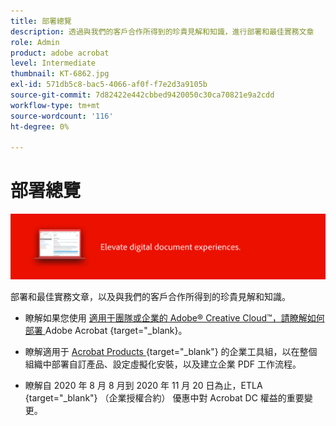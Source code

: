 ```yaml
---
title: 部署總覽
description: 透過與我們的客戶合作所得到的珍貴見解和知識，進行部署和最佳實務文章
role: Admin
product: adobe acrobat
level: Intermediate
thumbnail: KT-6862.jpg
exl-id: 571db5c8-bac5-4066-af0f-f7e2d3a9105b
source-git-commit: 7d82422e442cbbed9420050c30ca70821e9a2cdd
workflow-type: tm+mt
source-wordcount: '116'
ht-degree: 0%

---
```


# 部署總覽

![Acrobat部署影像](../assets/Hero-Deploy.png)

部署和最佳實務文章，以及與我們的客戶合作所得到的珍貴見解和知識。

* 瞭解如果您使用 [ 適用于團隊或企業的 Adobe® Creative Cloud™，請瞭解如何部署 ](https://helpx.adobe.com/enterprise/using/deploying-acrobat.html) Adobe Acrobat {target=&quot;_blank}。

* 瞭解適用于 [ Acrobat Products ](https://www.adobe.com/devnet-docs/acrobatetk/index.html) {target=&quot;_blank&quot;} 的企業工具組，以在整個組織中部署自訂產品、設定虛擬化安裝，以及建立企業 PDF 工作流程。

* 瞭解自 [ ](signentitlementchanges.md) 2020 年 8 月 8 月到 2020 年 11 月 20 日為止，ETLA {target=&quot;_blank&quot;} （企業授權合約） 優惠中對 Acrobat DC 權益的重要變更。
